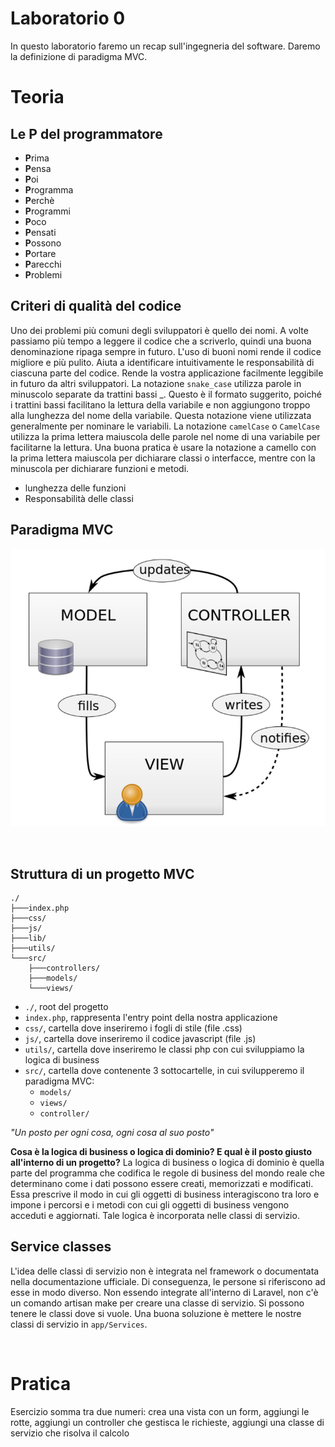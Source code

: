 # Laboratorio 0
In questo laboratorio faremo un recap sull'ingegneria del software. Daremo la definizione di paradigma MVC.

# Teoria


## Le P del programmatore
- **P**rima
- **P**ensa
- **P**oi
- **P**rogramma
- **P**erchè
- **P**rogrammi
- **P**oco
- **P**ensati
- **P**ossono 
- **P**ortare
- **P**arecchi
- **P**roblemi


## Criteri di qualità del codice


Uno dei problemi più comuni degli sviluppatori è quello dei nomi. A volte passiamo più tempo a leggere il codice che a scriverlo, quindi una buona denominazione ripaga sempre in futuro. L'uso di buoni nomi rende il codice migliore e più pulito. Aiuta a identificare intuitivamente le responsabilità di ciascuna parte del codice. Rende la vostra applicazione facilmente leggibile in futuro da altri sviluppatori. La notazione ``snake_case`` utilizza parole in minuscolo separate da trattini bassi _. Questo è il formato suggerito, poiché i trattini bassi facilitano la lettura della variabile e non aggiungono troppo alla lunghezza del nome della variabile. Questa notazione viene utilizzata generalmente per nominare le variabili.
La notazione ``camelCase`` o ``CamelCase`` utilizza la prima lettera maiuscola delle parole nel nome di una variabile per facilitarne la lettura. 
Una buona pratica è usare la notazione a camello con la prima lettera maiuscola per dichiarare classi o interfacce, mentre con la minuscola per dichiarare funzioni e metodi.

- lunghezza delle funzioni
- Responsabilità delle classi 


## Paradigma MVC

![drawing](../img/mvc_paradigm.PNG)


&nbsp;



## Struttura di un progetto MVC
```
./
├───index.php
├───css/
├───js/
├───lib/
├───utils/
└───src/
    ├───controllers/
    ├───models/
    └───views/
```


* ``./``, root del progetto
* ``index.php``, rappresenta l'entry point della nostra applicazione
* ``css/``, cartella dove inseriremo i fogli di stile (file .css)
* ``js/``, cartella dove inseriremo il codice javascript (file .js)
* ``utils/``, cartella dove inseriremo le classi php con cui sviluppiamo la logica di business
* ``src/``, cartella dove contenente 3 sottocartelle, in cui svilupperemo il paradigma MVC:
    * ``models/``
    * ``views/``
    * ``controller/``

*"Un posto per ogni cosa, ogni cosa al suo posto"*

**Cosa è la logica di business o logica di dominio? E qual è il posto giusto all'interno di un progetto?**
La logica di business o logica di dominio è quella parte del programma che codifica le regole di business del mondo reale che determinano come i dati possono essere creati, memorizzati e modificati. Essa prescrive il modo in cui gli oggetti di business interagiscono tra loro e impone i percorsi e i metodi con cui gli oggetti di business vengono acceduti e aggiornati. Tale logica è incorporata nelle classi di servizio. 

## Service classes
L'idea delle classi di servizio non è integrata nel framework o documentata nella documentazione ufficiale. Di conseguenza, le persone si riferiscono ad esse in modo diverso. 
Non essendo integrate all'interno di Laravel, non c'è un comando artisan make per creare una classe di servizio. Si possono tenere le classi dove si vuole. Una buona soluzione è mettere le nostre classi di servizio in ``app/Services``.


&nbsp;
# Pratica
Esercizio somma tra due numeri: crea una vista con un form, aggiungi le rotte, aggiungi un controller che gestisca le richieste, aggiungi una classe di servizio che risolva il calcolo


